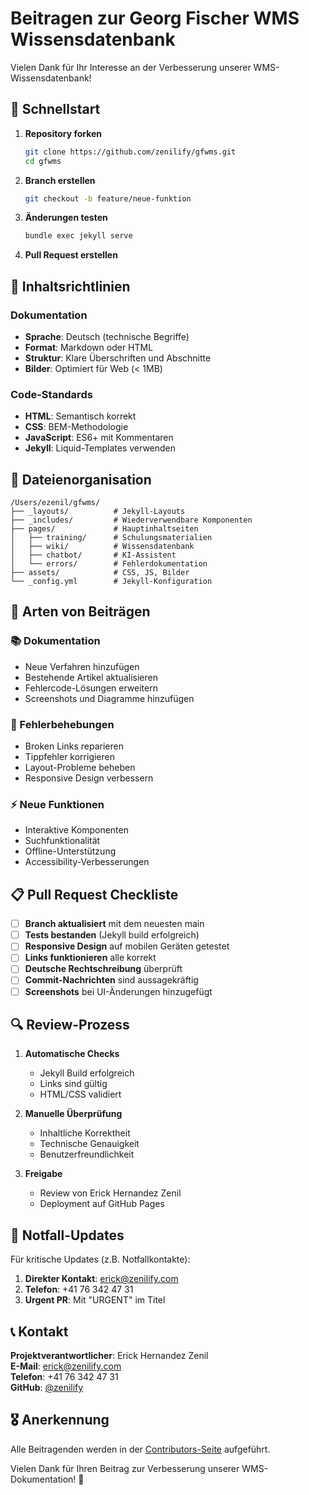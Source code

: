 # Beitragen zur Georg Fischer WMS Wissensdatenbank

Vielen Dank für Ihr Interesse an der Verbesserung unserer WMS-Wissensdatenbank!

## 🚀 Schnellstart

1. **Repository forken**
   ```bash
   git clone https://github.com/zenilify/gfwms.git
   cd gfwms
   ```

2. **Branch erstellen**
   ```bash
   git checkout -b feature/neue-funktion
   ```

3. **Änderungen testen**
   ```bash
   bundle exec jekyll serve
   ```

4. **Pull Request erstellen**

## 📝 Inhaltsrichtlinien

### Dokumentation
- **Sprache**: Deutsch (technische Begriffe)
- **Format**: Markdown oder HTML
- **Struktur**: Klare Überschriften und Abschnitte
- **Bilder**: Optimiert für Web (< 1MB)

### Code-Standards
- **HTML**: Semantisch korrekt
- **CSS**: BEM-Methodologie
- **JavaScript**: ES6+ mit Kommentaren
- **Jekyll**: Liquid-Templates verwenden

## 🔧 Dateienorganisation

```
/Users/ezenil/gfwms/
├── _layouts/          # Jekyll-Layouts
├── _includes/         # Wiederverwendbare Komponenten
├── pages/             # Hauptinhaltseiten
│   ├── training/      # Schulungsmaterialien
│   ├── wiki/          # Wissensdatenbank
│   ├── chatbot/       # KI-Assistent
│   └── errors/        # Fehlerdokumentation
├── assets/            # CSS, JS, Bilder
└── _config.yml        # Jekyll-Konfiguration
```

## 🎯 Arten von Beiträgen

### 📚 Dokumentation
- Neue Verfahren hinzufügen
- Bestehende Artikel aktualisieren
- Fehlercode-Lösungen erweitern
- Screenshots und Diagramme hinzufügen

### 🐛 Fehlerbehebungen
- Broken Links reparieren
- Tippfehler korrigieren
- Layout-Probleme beheben
- Responsive Design verbessern

### ⚡ Neue Funktionen
- Interaktive Komponenten
- Suchfunktionalität
- Offline-Unterstützung
- Accessibility-Verbesserungen

## 📋 Pull Request Checkliste

- [ ] **Branch aktualisiert** mit dem neuesten main
- [ ] **Tests bestanden** (Jekyll build erfolgreich)
- [ ] **Responsive Design** auf mobilen Geräten getestet
- [ ] **Links funktionieren** alle korrekt
- [ ] **Deutsche Rechtschreibung** überprüft
- [ ] **Commit-Nachrichten** sind aussagekräftig
- [ ] **Screenshots** bei UI-Änderungen hinzugefügt

## 🔍 Review-Prozess

1. **Automatische Checks**
   - Jekyll Build erfolgreich
   - Links sind gültig
   - HTML/CSS validiert

2. **Manuelle Überprüfung**
   - Inhaltliche Korrektheit
   - Technische Genauigkeit
   - Benutzerfreundlichkeit

3. **Freigabe**
   - Review von Erick Hernandez Zenil
   - Deployment auf GitHub Pages

## 🚨 Notfall-Updates

Für kritische Updates (z.B. Notfallkontakte):
1. **Direkter Kontakt**: erick@zenilify.com
2. **Telefon**: +41 76 342 47 31
3. **Urgent PR**: Mit "URGENT" im Titel

## 📞 Kontakt

**Projektverantwortlicher**: Erick Hernandez Zenil  
**E-Mail**: erick@zenilify.com  
**Telefon**: +41 76 342 47 31  
**GitHub**: [@zenilify](https://github.com/zenilify)

## 🎖️ Anerkennung

Alle Beitragenden werden in der [Contributors-Seite](https://github.com/zenilify/gfwms/graphs/contributors) aufgeführt.

Vielen Dank für Ihren Beitrag zur Verbesserung unserer WMS-Dokumentation! 🙏